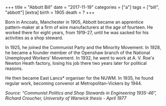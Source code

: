 +++
title = "Abbott Bill"
date = "2017-11-19"
categories = ["a"]
tags = ["bill", "abbott"]
[extra]
birth = 1905
death = ?
+++

Born in Ancoats, Manchester in 1905, Abbott became an apprentice pattern-maker at a firm of wire manufacturers at the age of fourteen. He worked there for eight years, from 1919-27, until he was sacked for his activities as a shop steward.

In 1925, he joined the Communist Party and the Minority Movement. In 1928, he became a founder member of the Openshaw branch of the National Unemployed Workers' Movement. In 1932, he went to work at A. V. Roe's Newton Heath factory, losing his job there two years later for political reasons.

He then became East Lancs\* organiser for the NUWM. In 1935, he found regular work, becoming convenor at Metropolitan-Vickers by 1944.

_Source: “Communist Politics and Shop Stewards in Engineering 1935-46”, Richard Croucher, University of Warwick thesis - April 1977_
